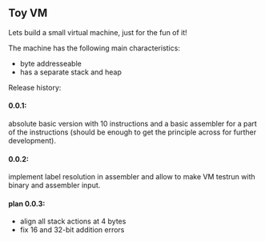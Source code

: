 ## Toy VM

Lets build a small virtual machine, just for the fun of it!

The machine has the following main characteristics: 

- byte addresseable
- has a separate stack and heap

Release history: 

#### 0.0.1: 	
absolute basic version with 10 instructions and a basic assembler for a part of the instructions (should be enough to get the principle across for further development). 				


#### 0.0.2:  
implement label resolution in assembler and allow to make VM testrun 				with binary and assembler input. 
				
#### plan 0.0.3: 
- align all stack actions at 4 bytes
- fix 16 and 32-bit addition errors
